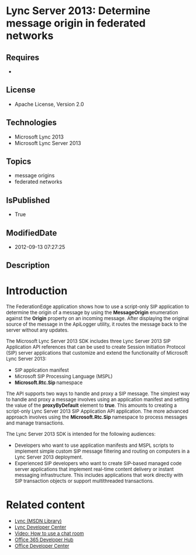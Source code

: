 # Lync Server 2013: Determine message origin in federated networks
## Requires
* 
## License
* Apache License, Version 2.0
## Technologies
* Microsoft Lync 2013
* Microsoft Lync Server 2013
## Topics
* message origins
* federated networks
## IsPublished
* True
## ModifiedDate
* 2012-09-13 07:27:25
## Description

<h1>Introduction</h1>
<p><span style="font-size:small">The FederationEdge application shows how to use a script-only SIP application to determine the origin of a message by using the
<strong>MessageOrigin</strong> enumeration against the <strong>Origin</strong> property on an incoming message. After displaying the original source of the message in the ApiLogger utility, it routes the message back to the server without any updates.</span></p>
<p><span style="font-size:small">The Microsoft Lync Server 2013 SDK includes three Lync Server 2013 SIP Application API references that can be used to create Session Initiation Protocol (SIP) server applications that customize and extend the functionality of
 Microsoft Lync Server 2013:</span></p>
<ul>
<li><span style="font-size:small">SIP application manifest</span> </li><li><span style="font-size:small">Microsoft SIP Processing Language (MSPL)</span>
</li><li><span style="font-size:small"><strong>Microsoft.Rtc.Sip </strong>namespace</span>
</li></ul>
<p><span style="font-size:small">The API supports two ways to handle and proxy a SIP message. The simplest way to handle and proxy a message involves using an application manifest and setting the value of the
<strong>proxyByDefault</strong> element to <strong>true</strong>. This amounts to creating a script-only Lync Server 2013 SIP Application API application. The more advanced approach involves using the
<strong>Microsoft.Rtc.Sip </strong>namespace to process messages and manage transactions.
</span></p>
<p><span style="font-size:small">The Lync Server 2013 SDK is intended for the following audiences:</span></p>
<ul>
<li><span style="font-size:small">Developers who want to use application manifests and MSPL scripts to implement simple custom SIP message filtering and routing on computers in a Lync Server 2013 deployment.</span>
</li><li><span style="font-size:small">Experienced SIP developers who want to create SIP-based managed code server applications that implement real-time content delivery or instant messaging infrastructure. This includes applications that work directly with SIP
 transaction objects or support multithreaded transactions.</span> </li></ul>
<h1>Related content</h1>
<ul>
<li><span style="font-size:small"><a href="http://msdn.microsoft.com/en-us/library/gg455051">Lync (MSDN Library)</a></span>
</li><li><span style="font-size:small"><a href="http://msdn.microsoft.com/en-us/lync/gg132942.aspx">Lync Developer Center</a></span>
</li><li><span style="font-size:small"><a href="http://www.microsoft.com/resources/msdn/en-us/office/media/video/video.html?cid=ldc&from=mscomldc&VideoID=522f8500-03ec-46db-968d-871945535571">Video: How to use a chat room</a></span>
</li><li><span style="font-size:small"><a href="http://msdn.microsoft.com/en-us/office/hh506337.aspx">Office 365 Developer Hub</a></span>
</li><li><span style="font-size:small"><a href="http://msdn.microsoft.com/en-us/office/aa905340.aspx">Office Developer Center</a><br>
</span></li></ul>
